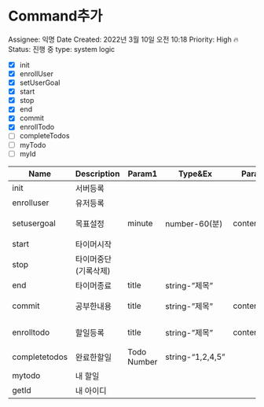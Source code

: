 # Command추가

Assignee: 익명
Date Created: 2022년 3월 10일 오전 10:18
Priority: High 🔥
Status: 진행 중
type: system logic

- [x]  init
- [x]  enrollUser
- [x]  setUserGoal
- [x]  start
- [x]  stop
- [x]  end
- [x]  commit
- [x]  enrollTodo
- [ ]  completeTodos
- [ ]  myTodo
- [ ]  myId

| Name | Description | Param1 | Type&Ex | Param2 | Type&Ex |
| --- | --- | --- | --- | --- | --- |
| init | 서버등록 |  |  |  |  |
| enrolluser | 유저등록 |  |  |  |  |
| setusergoal | 목표설정 | minute | number-60(분) | content(opt) | string-’목표내용’ |
| start | 타이머시작 |  |  |  |  |
| stop | 타이머중단(기록삭제) |  |  |  |  |
| end | 타이머종료 | title | string-”제목” |  |  |
| commit | 공부한내용 | title | string-”제목” | content(opt) | string-”내용” |
| enrolltodo | 할일등록 | title | string-”제목” | content(opt) | string-”내용” |
| completetodos | 완료한할일 | Todo Number | string-“1,2,4,5” |  |  |
| mytodo | 내 할일 |  |  |  |  |
| getId | 내 아이디 |  |  |  |  |